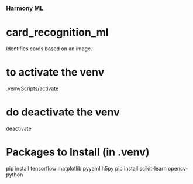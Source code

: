 ### Harmony ML

# card_recognition_ml
Identifies cards based on an image. 


# to activate the venv
.venv/Scripts/activate
# do deactivate the venv
deactivate




# Packages to Install (in .venv)
pip install tensorflow matplotlib pyyaml h5py
pip install scikit-learn opencv-python